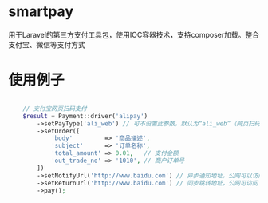 # smartpay
用于Laravel的第三方支付工具包，使用IOC容器技术，支持composer加载。整合支付宝、微信等支付方式

# 使用例子
```php

    // 支付宝网页扫码支付
    $result = Payment::driver('alipay')
        ->setPayType('ali_web') // 可不设置此参数，默认为“ali_web”（网页扫码）支付方式
        ->setOrder([
            'body'         => '商品描述',
            'subject'      => '订单名称',
            'total_amount' => 0.01,   // 支付金额
            'out_trade_no' => '1010', // 商户订单号
        ])
        ->setNotifyUrl('http://www.baidu.com') // 异步通知地址，公网可以访问
        ->setReturnUrl('http://www.baidu.com') // 同步跳转地址，公网可访问
        ->pay();

```